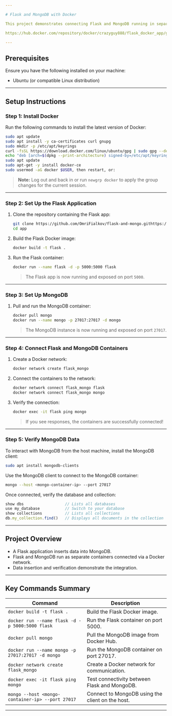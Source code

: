 ```yaml
---

# Flask and MongoDB with Docker

This project demonstrates connecting Flask and MongoDB running in separate Docker containers using Docker networking.

https://hub.docker.com/repository/docker/crazyguy888/flask_docker_app/general

---
```


## **Prerequisites**
Ensure you have the following installed on your machine:
- Ubuntu (or compatible Linux distribution)

---

## **Setup Instructions**

### **Step 1: Install Docker**
Run the following commands to install the latest version of Docker:
```bash
sudo apt update
sudo apt install -y ca-certificates curl gnupg
sudo mkdir -p /etc/apt/keyrings
curl -fsSL https://download.docker.com/linux/ubuntu/gpg | sudo gpg --dearmor -o /etc/apt/keyrings/docker.gpg
echo "deb [arch=$(dpkg --print-architecture) signed-by=/etc/apt/keyrings/docker.gpg] https://download.docker.com/linux/ubuntu $(lsb_release -cs) stable" | sudo tee /etc/apt/sources.list.d/docker.list > /dev/null
sudo apt update
sudo apt-get -y install docker-ce
sudo usermod -aG docker $USER, then restart, or:
```
> **Note:** Log out and back in or run `newgrp docker` to apply the group changes for the current session.

---

### **Step 2: Set Up the Flask Application**
1. Clone the repository containing the Flask app:
   ```bash
   git clone https://github.com/OmriFialkov/flask-and-mongo.githttps://github.com/OmriFialkov/flask-and-mongo.git
   cd app
   ```

2. Build the Flask Docker image:
   ```bash
   docker build -t flask .
   ```

3. Run the Flask container:
   ```bash
   docker run --name flask -d -p 5000:5000 flask
   ```
   > The Flask app is now running and exposed on port `5000`.

---

### **Step 3: Set Up MongoDB**
1. Pull and run the MongoDB container:
   ```bash
   docker pull mongo
   docker run --name mongo -p 27017:27017 -d mongo
   ```
   > The MongoDB instance is now running and exposed on port `27017`.

---

### **Step 4: Connect Flask and MongoDB Containers**
1. Create a Docker network:
   ```bash
   docker network create flask_mongo
   ```

2. Connect the containers to the network:
   ```bash
   docker network connect flask_mongo flask
   docker network connect flask_mongo mongo
   ```

3. Verify the connection:
   ```bash
   docker exec -it flask ping mongo
   ```
   > If you see responses, the containers are successfully connected!

---

### **Step 5: Verify MongoDB Data**
To interact with MongoDB from the host machine, install the MongoDB client:
```bash
sudo apt install mongodb-clients
```

Use the MongoDB client to connect to the MongoDB container:
```bash
mongo --host <mongo-container-ip> --port 27017
```

Once connected, verify the database and collection:
```javascript
show dbs                  // Lists all databases
use my_database           // Switch to your database
show collections          // Lists all collections
db.my_collection.find()   // Displays all documents in the collection
```

---

## **Project Overview**
- A Flask application inserts data into MongoDB.
- Flask and MongoDB run as separate containers connected via a Docker network.
- Data insertion and verification demonstrate the integration.

---

## **Key Commands Summary**
| Command                                   | Description                                           |
|-------------------------------------------|-------------------------------------------------------|
| `docker build -t flask .`                 | Build the Flask Docker image.                        |
| `docker run --name flask -d -p 5000:5000 flask` | Run the Flask container on port 5000.                |
| `docker pull mongo`                       | Pull the MongoDB image from Docker Hub.              |
| `docker run --name mongo -p 27017:27017 -d mongo` | Run the MongoDB container on port 27017.             |
| `docker network create flask_mongo`       | Create a Docker network for communication.           |
| `docker exec -it flask ping mongo`        | Test connectivity between Flask and MongoDB.         |
| `mongo --host <mongo-container-ip> --port 27017` | Connect to MongoDB using the client on the host.     |

---

